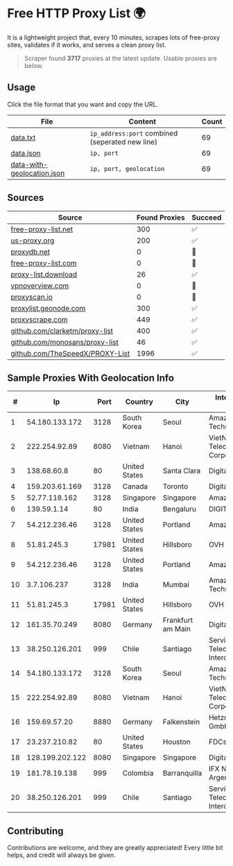 
# Free HTTP Proxy List 🌍

It is a lightweight project that, every 10 minutes, scrapes lots of free-proxy sites, validates if it works, and serves a clean proxy list.


> Scraper found **3717** proxies at the latest update. Usable proxies are below.

## Usage

Click the file format that you want and copy the URL.


|File|Content|Count|
|----|-------|-----|
|[data.txt](https://raw.githubusercontent.com/themiralay/Proxy-List-World/master/data.txt)|`ip_address:port` combined (seperated new line)|69|
|[data.json](https://raw.githubusercontent.com/themiralay/Proxy-List-World/master/data.json)|`ip, port`|69|
|[data-with-geolocation.json](https://raw.githubusercontent.com/themiralay/Proxy-List-World/master/data-with-geolocation.json)|`ip, port, geolocation`|69|

## Sources

|Source|Found Proxies|Succeed|
|------|-------------|-------|
|[free-proxy-list.net](https://free-proxy-list.net)|300|✅|
|[us-proxy.org](https://www.us-proxy.org)|200|✅|
|[proxydb.net](http://proxydb.net)|0|🚫|
|[free-proxy-list.com](https://free-proxy-list.com/?page=&port=&type%5B%5D=http&type%5B%5D=https&up_time=0&search=Search)|0|🚫|
|[proxy-list.download](https://www.proxy-list.download/HTTP)|26|✅|
|[vpnoverview.com](https://vpnoverview.com/privacy/anonymous-browsing/free-proxy-servers)|0|🚫|
|[proxyscan.io](https://www.proxyscan.io)|0|🚫|
|[proxylist.geonode.com](https://proxylist.geonode.com/api/proxy-list?limit=300&page=1&sort_by=lastChecked&sort_type=desc&protocols=http,https)|300|✅|
|[proxyscrape.com](https://api.proxyscrape.com/v2/?request=displayproxies&protocol=http&timeout=10000&country=all&ssl=all&anonymity=all)|449|✅|
|[github.com/clarketm/proxy-list](https://raw.githubusercontent.com/clarketm/proxy-list/master/proxy-list-raw.txt)|400|✅|
|[github.com/monosans/proxy-list](https://raw.githubusercontent.com/monosans/proxy-list/main/proxies/http.txt)|46|✅|
|[github.com/TheSpeedX/PROXY-List](https://raw.githubusercontent.com/TheSpeedX/PROXY-List/master/http.txt)|1996|✅|


## Sample Proxies With Geolocation Info

|#|Ip|Port|Country|City|Internet Service Provider|
|-|--|----|-------|----|-------------------------|
|1|54.180.133.172|3128|South Korea|Seoul|Amazon Technologies Inc.|
|2|222.254.92.89|8080|Vietnam|Hanoi|VietNam Post and Telecom Corporation|
|3|138.68.60.8|80|United States|Santa Clara|DigitalOcean, LLC|
|4|159.203.61.169|3128|Canada|Toronto|DigitalOcean, LLC|
|5|52.77.118.162|3128|Singapore|Singapore|Amazon.com, Inc.|
|6|139.59.1.14|80|India|Bengaluru|DIGITALOCEAN|
|7|54.212.236.46|3128|United States|Portland|Amazon.com, Inc.|
|8|51.81.245.3|17981|United States|Hillsboro|OVH SAS|
|9|54.212.236.46|3128|United States|Portland|Amazon.com, Inc.|
|10|3.7.106.237|3128|India|Mumbai|Amazon Technologies Inc|
|11|51.81.245.3|17981|United States|Hillsboro|OVH SAS|
|12|161.35.70.249|8080|Germany|Frankfurt am Main|DigitalOcean, LLC|
|13|38.250.126.201|999|Chile|Santiago|Servicios De Telecomunicaciones Intercable Ltda.|
|14|54.180.133.172|3128|South Korea|Seoul|Amazon Technologies Inc.|
|15|222.254.92.89|8080|Vietnam|Hanoi|VietNam Post and Telecom Corporation|
|16|159.69.57.20|8880|Germany|Falkenstein|Hetzner Online GmbH|
|17|23.237.210.82|80|United States|Houston|FDCservers.net|
|18|128.199.202.122|8080|Singapore|Singapore|DigitalOcean, LLC|
|19|181.78.19.138|999|Colombia|Barranquilla|IFX Networks Argentina S.R.L|
|20|38.250.126.201|999|Chile|Santiago|Servicios De Telecomunicaciones Intercable Ltda.|



## Contributing

Contributions are welcome, and they are greatly appreciated! Every
little bit helps, and credit will always be given.

